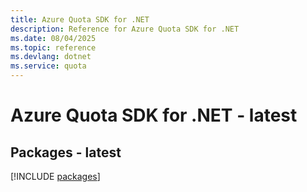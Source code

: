 ```yaml
---
title: Azure Quota SDK for .NET
description: Reference for Azure Quota SDK for .NET
ms.date: 08/04/2025
ms.topic: reference
ms.devlang: dotnet
ms.service: quota
---
```

# Azure Quota SDK for .NET - latest
## Packages - latest
[!INCLUDE [packages](quota-index.md)]